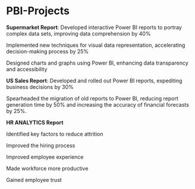 # PBI-Projects
**Supermarket Report**:
Developed interactive Power BI reports to portray complex data sets, improving data comprehension by 40%

Implemented new techniques for visual data representation, accelerating decision-making process by 25%

Designed charts and graphs using Power BI, enhancing data transparency and accessibility


**US Sales Report**:
Developed and rolled out Power BI reports, expediting business decisions by 30%

Spearheaded the migration of old reports to Power BI, reducing report generation time by 50% and increasing the accuracy of financial forecasts by 25%.


**HR ANALYTICS Report**

Identified key factors to reduce attrition

Improved the hiring process

Improved employee experience

Made workforce more productive

Gained employee trust
